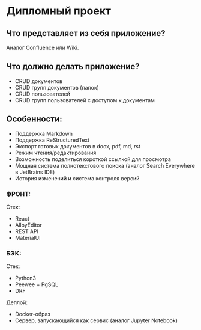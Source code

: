 # Дипломный проект

## Что представляет из себя приложение?
Аналог Confluence или Wiki.

## Что должно делать приложение?
- CRUD документов
- CRUD групп документов (папок)
- CRUD пользователей
- CRUD групп пользователей с доступом к документам

## Особенности:
- Поддержка Markdown
- Поддержка ReStructuredText
- Экспорт готовых документов в docx, pdf, md, rst
- Режим чтения/редактирования
- Возможность поделиться короткой ссылкой для просмотра
- Мощная система полнотекстового поиска (аналог Search Everywhere в JetBrains IDE)
- История изменений и система контроля версий


### ФРОНТ:

Стек:
-	React
-	AlloyEditor
-	REST API
-	MaterialUI

### БЭК:

Стек:
-	Python3
-	Peewee + PgSQL
-	DRF

Деплой:
- Docker-образ
- Сервер, запускающийся как сервис (аналог Jupyter Notebook)
